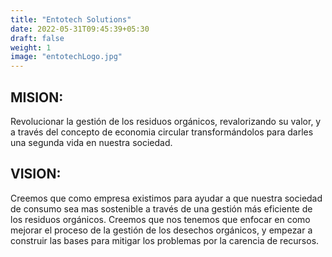 ```yaml
---
title: "Entotech Solutions"
date: 2022-05-31T09:45:39+05:30
draft: false
weight: 1
image: "entotechLogo.jpg"
---
```

<p><H2>MISION:</H2></p>  <p> Revolucionar la gestión de los residuos orgánicos, revalorizando su valor, y a través del concepto de economia circular transformándolos para darles una segunda vida en nuestra sociedad.</p>

<p><H2>VISION:</H2></p>  <p> Creemos que como empresa existimos para ayudar a que nuestra sociedad de consumo sea mas sostenible a través de una gestión más eficiente de los residuos orgánicos. Creemos que nos tenemos que enfocar en como mejorar el proceso de la gestión de los desechos orgánicos, y empezar a construir las bases para mitigar los problemas por la carencia de recursos. </p>